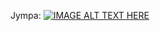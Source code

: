 Jympa:
[![IMAGE ALT TEXT HERE](https://img.youtube.com/vi/k6Jahesc1-4/0.jpg)](https://www.youtube.com/watch?v=k6Jahesc1-4)

